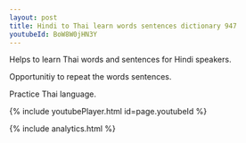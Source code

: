 ```yaml
---
layout: post
title: Hindi to Thai learn words sentences dictionary 947 
youtubeId: BoW8W0jHN3Y
---
```

 
 
Helps to learn Thai words and sentences for Hindi speakers.

Opportunitiy to repeat the words sentences. 

Practice Thai language. 
 
{% include youtubePlayer.html id=page.youtubeId %}
 
 
{% include analytics.html %}